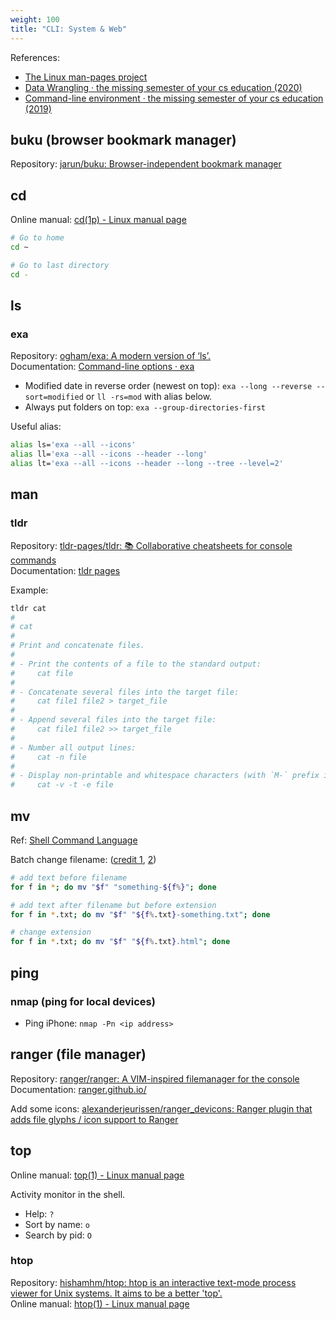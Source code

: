 ```yaml
---
weight: 100
title: "CLI: System & Web"
---
```


References:

- [The Linux man-pages project](https://www.kernel.org/doc/man-pages/)
- [Data Wrangling · the missing semester of your cs education (2020)](https://missing.csail.mit.edu/2020/data-wrangling/)
- [Command-line environment · the missing semester of your cs education (2019)](https://missing.csail.mit.edu/2019/command-line/)

## buku (browser bookmark manager)

Repository: [jarun/buku: Browser-independent bookmark manager](https://github.com/jarun/buku)

## cd

Online manual: [cd(1p) - Linux manual page](https://man7.org/linux/man-pages/man1/cd.1p.html)

```bash
# Go to home
cd ~

# Go to last directory
cd -
```

## ls

### exa

Repository: [ogham/exa: A modern version of ‘ls’.](https://github.com/ogham/exa)  
Documentation: [Command-line options · exa](https://the.exa.website/docs/command-line-options)

- Modified date in reverse order (newest on top): `exa --long --reverse --sort=modified` or `ll -rs=mod` with alias below.
- Always put folders on top: `exa --group-directories-first`

Useful alias:

```bash
alias ls='exa --all --icons'
alias ll='exa --all --icons --header --long'
alias lt='exa --all --icons --header --long --tree --level=2'
```

## man

### tldr

Repository: [tldr-pages/tldr: 📚 Collaborative cheatsheets for console commands](https://github.com/tldr-pages/tldr)  
Documentation: [tldr pages](https://tldr.sh/)

Example:

```bash
tldr cat
# 
# cat
# 
# Print and concatenate files.
# 
# - Print the contents of a file to the standard output:
#     cat file
# 
# - Concatenate several files into the target file:
#     cat file1 file2 > target_file
# 
# - Append several files into the target file:
#     cat file1 file2 >> target_file
# 
# - Number all output lines:
#     cat -n file
# 
# - Display non-printable and whitespace characters (with `M-` prefix if non-ASCII):
#     cat -v -t -e file
```

## mv

Ref: [Shell Command Language](https://pubs.opengroup.org/onlinepubs/9699919799/utilities/V3_chap02.html)

Batch change filename: ([credit 1](https://unix.stackexchange.com/a/56812), [2](https://unix.stackexchange.com/questions/19654/how-do-i-change-the-extension-of-multiple-files#comment406782_19656))

```bash
# add text before filename
for f in *; do mv "$f" "something-${f%}"; done

# add text after filename but before extension
for f in *.txt; do mv "$f" "${f%.txt}-something.txt"; done

# change extension
for f in *.txt; do mv "$f" "${f%.txt}.html"; done
```

## ping

### nmap (ping for local devices)

- Ping iPhone: `nmap -Pn <ip address>`

## ranger (file manager)

Repository: [ranger/ranger: A VIM-inspired filemanager for the console](https://github.com/ranger/ranger)  
Documentation: [ranger.github.io/](https://ranger.github.io/)

Add some icons: [alexanderjeurissen/ranger_devicons: Ranger plugin that adds file glyphs / icon support to Ranger](https://github.com/alexanderjeurissen/ranger_devicons)

## top

Online manual: [top(1) - Linux manual page](https://man7.org/linux/man-pages/man1/top.1.html)

Activity monitor in the shell.

- Help: `?`
- Sort by name: `o`
- Search by pid: `O`

### htop

Repository: [hishamhm/htop: htop is an interactive text-mode process viewer for Unix systems. It aims to be a better 'top'.](https://github.com/hishamhm/htop)  
Online manual: [htop(1) - Linux manual page](https://www.man7.org/linux/man-pages/man1/htop.1.html)

